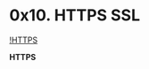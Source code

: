 # 0x10. HTTPS SSL

[!HTTPS](https://s3.amazonaws.com/intranet-projects-files/holbertonschool-sysadmin_devops/276/FlhGPEK.png)

**HTTPS**
